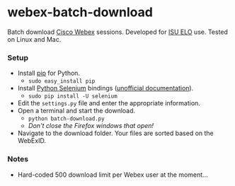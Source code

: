 webex-batch-download
====================

Batch download [Cisco Webex](http://www.webex.com/) sessions.  Developed for [ISU ELO](http://www.elo.iastate.edu/101/) use.
Tested on Linux and Mac.

### Setup

* Install [pip](https://pypi.python.org/pypi/pip) for Python.
   * `sudo easy_install pip`
* Install [Python Selenium](http://www.seleniumhq.org/) bindings ([unofficial documentation](http://selenium-python.readthedocs.org/)).
   * `sudo pip install -U selenium`
* Edit the `settings.py` file and enter the appropriate information.
* Open a terminal and start the download.
   * `python batch-download.py`
   * *Don't close the Firefox windows that open!*
* Navigate to the download folder.  Your files are sorted based on the WebExID.


### Notes

* Hard-coded 500 download limit per Webex user at the moment...

